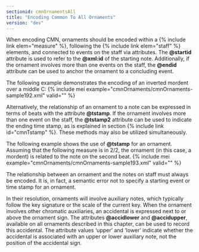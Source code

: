 ```yaml
---
sectionid: cmnOrnamentsAll
title: "Encoding Common To All Ornaments"
version: "dev"
---
```


When encoding CMN, ornaments should be encoded within a {% include link elem="measure" %}, following the {% include link elem="staff" %} elements, and connected to events on the staff via attributes. The **@startid** attribute is used to refer to the **@xml:id** of the starting note. Additionally, if the ornament involves more than one events on the staff, the **@endid** attribute can be used to anchor the ornament to a concluding event.

The following example demonstrates the encoding of an inverted mordent over a middle C:
{% include mei example="cmnOrnaments/cmnOrnaments-sample192.xml" valid="" %}
    
Alternatively, the relationship of an ornament to a note can be expressed in terms of beats with the attribute **@tstamp**. If the ornament involves more than one event on the staff, the **@tstamp2** attribute can be used to indicate the ending time stamp, as is explained in section {% include link id="cmnTstamp" %}. These methods may also be utilized simultaneously.

The following example shows the use of **@tstamp** for an ornament. Assuming that the following measure is in 2/2, the ornament (in this case, a mordent) is related to the note on the second beat.
{% include mei example="cmnOrnaments/cmnOrnaments-sample193.xml" valid="" %}
    
The relationship between an ornament and the notes on staff must always be encoded. It is, in fact, a semantic error not to specify a starting event or time stamp for an ornament.

In their resolution, ornaments will involve auxiliary notes, which typically follow the key signature or the scale of the current key. When the ornament involves other chromatic auxiliaries, an accidental is expressed next to or above the ornament sign. The attributes **@accidlower** and **@accidupper**, available on all ornaments described in this chapter, can be used to record this accidental. The attribute values ‘upper’ and ‘lower’ indicate whether the accidental is associated with an upper or lower auxiliary note, not the position of the accidental sign.
